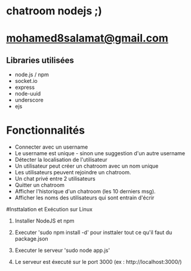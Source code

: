 # chatroom nodejs ;) 
# mohamed8salamat@gmail.com

## Libraries utilisées 
<ul>
  <li>node.js / npm</li>
  <li>socket.io</li>
  <li>express</li>
  <li>node-uuid</li>
  <li>underscore</li>
  <li>ejs</li>
</ul>

# Fonctionnalités
<ul>
  <li>Connecter avec un username</li>
  <li>Le username est unique - sinon une suggestion d'un autre username</li>
  <li>Détecter la localisation de l'utilisateur</li>
  <li>Un utilisateur peut créer un chatroom avec un nom unique</li>
  <li>Les utilisateurs peuvent rejoindre un chatroom.</li>
  <li>Un chat privé entre 2 utilisateurs</li>  
  <li>Quitter un chatroom</li>
  <li>Afficher l'historique d'un chatroom (les 10 derniers msg).</li>
  <li>Afficher les noms des utilisateurs qui sont entrain d'écrir </li>
</ul>

#Insttalation et Exécution sur Linux
1. Installer NodeJS et npm
2. Executer 'sudo npm install -d' pour insttaler tout ce qu'il faut du package.json
3. Executer le serveur   'sudo node app.js'

4. Le serveur est éxecuté sur le port 3000 (ex : http://localhost:3000/)




